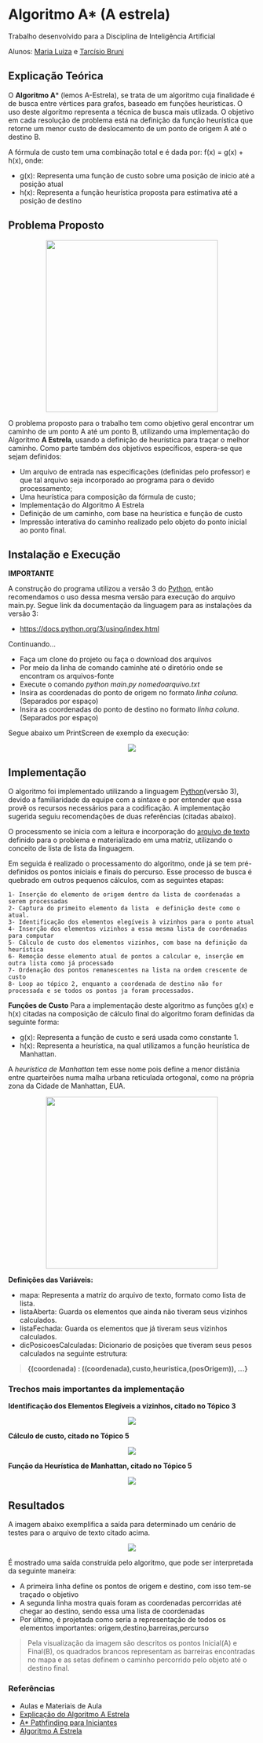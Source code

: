 # Algoritmo A* (A estrela)  

Trabalho desenvolvido para a Disciplina de Inteligência Artificial

Alunos: [Maria Luiza](https://github.com/malufreitas) e [Tarcísio Bruni](https://github.com/tarcisiobruni)

## Explicação Teórica

O **Algoritmo A*** (lemos A-Estrela), se trata de um algoritmo cuja finalidade é de busca entre vértices para grafos, baseado em funções heurísticas. O uso deste algoritmo representa a técnica de busca mais utlizada.
O objetivo em cada resolução de problema está na definição da função heurística que retorne um menor custo de deslocamento de um ponto de origem A até o destino B.

A fórmula de custo tem uma combinação total e é dada por:
f(x) = g(x) + h(x), onde:
- g(x): Representa uma função de custo sobre uma posição de inicio até a posição atual
- h(x): Representa a função heurística proposta para estimativa até a posição de destino

## Problema Proposto

<p align="center">
  <img width="350" height="350" src="https://github.com/malufreitas/a-estrela/blob/master/Imagens/Exemplo%20A_star.png">
</p>

O problema proposto para o trabalho tem como objetivo geral encontrar um caminho de um ponto A até um ponto B, utilizando uma implementação do Algoritmo **A Estrela**, usando a definição de heurística para traçar o melhor caminho. Como parte também dos objetivos específicos, espera-se que sejam definidos:
- Um arquivo de entrada nas especificações (definidas pelo professor) e que tal arquivo seja incorporado ao programa para o devido processamento;
- Uma heurística para composição da fórmula de custo;
- Implementação do Algoritmo A Estrela
- Definição de um caminho, com base na heurística e função de custo
- Impressão interativa do caminho realizado pelo objeto do ponto inicial ao ponto final. 
 

## Instalação e Execução

**IMPORTANTE**

A construção do programa utilizou a versão 3 do [Python](https://www.python.org/), então recomendamos o uso dessa mesma versão para execução do arquivo main.py. Segue link da documentação da linguagem para as instalações da versão 3:
- https://docs.python.org/3/using/index.html

Continuando...

- Faça um clone do projeto ou faça o download dos arquivos
- Por meio da linha de comando caminhe até o diretório onde se encontram os arquivos-fonte
- Execute o comando *python main.py nomedoarquivo.txt*
- Insira as coordenadas do ponto de origem no formato *linha coluna*. (Separados por espaço)
- Insira as coordenadas do ponto de destino no formato *linha coluna*. (Separados por espaço)

Segue abaixo um PrintScreen de exemplo da execução:

<p align="center">
  <img src="https://github.com/malufreitas/a-estrela/blob/master/Imagens/Exemplo%20de%20execu%C3%A7%C3%A3o.PNG">
</p>


## Implementação

O algoritmo foi implementado utilizando a linguagem [Python](https://www.python.org/)(versão 3), devido a familiaridade da equipe com a sintaxe e por entender que essa provê os recursos necessários para a codificação. A implementação sugerida seguiu recomendações de duas referências (citadas abaixo).

O processmento se inicia com a leitura e incorporação do [arquivo de texto](https://github.com/malufreitas/a-estrela/blob/master/mapa.txt) definido para o problema e materializado em uma matriz, utilizando o conceito de lista de lista da linguagem.

Em seguida é realizado o processamento do algoritmo, onde já se tem pré-definidos os pontos iniciais e finais do percurso. Esse processo de busca é quebrado em outros pequenos cálculos, com as seguintes etapas:

    1- Inserção do elemento de origem dentro da lista de coordenadas a serem processadas
    2- Captura do primeito elemento da lista  e definição deste como o atual.
    3- Identificação dos elementos elegíveis à vizinhos para o ponto atual
    4- Inserção dos elementos vizinhos a essa mesma lista de coordenadas para computar
    5- Cálculo de custo dos elementos vizinhos, com base na definição da heurística
    6- Remoção desse elemento atual de pontos a calcular e, inserção em outra lista como já processado
    7- Ordenação dos pontos remanescentes na lista na ordem crescente de custo
    8- Loop ao tópico 2, enquanto a coordenada de destino não for processada e se todos os pontos ja foram processados. 
  
**Funções de Custo**
Para a implementação deste algoritmo as funções g(x) e h(x) citadas na composição de cálculo final do algoritmo foram definidas da seguinte forma:
- g(x): Representa a função de custo e será usada como constante 1.
- h(x): Representa a heurística, na qual utilizamos a função heurística de Manhattan.

A *heurística de Manhattan* tem esse nome pois define a menor distânia entre quarteirões numa malha urbana reticulada ortogonal, como na própria zona da Cidade de Manhattan, EUA.

<p align="center">
  <img width="350" height="350" src="https://github.com/malufreitas/a-estrela/blob/master/Imagens/manhattan_distance.png">
</p>

**Definições das Variáveis:**
- mapa: Representa a matriz do arquivo de texto, formato como lista de lista.
- listaAberta: Guarda os elementos que ainda não tiveram seus vizinhos calculados.
- listaFechada: Guarda os elementos que já tiveram seus vizinhos calculados.
- dicPosicoesCalculadas: Dicionario de posições que tiveram seus pesos calculados na seguinte estrutura:
> **{(coordenada) : ((coordenada),custo,heuristica,(posOrigem)), ...}**

### Trechos mais importantes da implementação

**Identificação dos Elementos Elegíveis a vizinhos, citado no Tópico 3**

<p align="center">
  <img  src="https://github.com/malufreitas/a-estrela/blob/master/Imagens/Encontra%20vizinhos.PNG">
</p>

**Cálculo de custo, citado no Tópico 5**

<p align="center">
  <img  src="https://github.com/malufreitas/a-estrela/blob/master/Imagens/Calculo%20de%20custo.PNG">
</p>

**Função da Heurística de Manhattan, citado no Tópico 5**

<p align="center">
  <img src="https://github.com/malufreitas/a-estrela/blob/master/Imagens/Heuristica%20escolhida.PNG">
</p>

## Resultados

A imagem abaixo exemplifica a saída para determinado um cenário de testes para o arquivo de texto citado acima.

<p align="center">
  <img src="https://github.com/malufreitas/a-estrela/blob/master/Imagens/Exemplo%20de%20execu%C3%A7%C3%A3o.PNG">
</p>

É mostrado uma saída construída pelo algoritmo, que pode ser interpretada da seguinte maneira:
- A primeira linha define os pontos de origem e destino, com isso tem-se traçado o objetivo
- A segunda linha mostra quais foram as coordenadas percorridas até chegar ao destino, sendo essa uma lista de coordenadas
- Por último, é projetada como seria a representação de todos os elementos importantes: origem,destino,barreiras,percurso
> Pela visualização da imagem são descritos os pontos Inicial(A) e Final(B), os quadrados brancos representam as barreiras encontradas no mapa e as setas definem o caminho percorrido pelo objeto até o destino final.

### Referências

- Aulas e Materiais de Aula
- [Explicação do Algoritmo A Estrela](https://www.youtube.com/watch?v=o5_mqZKhTvw&t=674s)
- [A* Pathfinding para Iniciantes](http://www.inf.ufsc.br/~alexandre.goncalves.silva/courses/14s2/ine5633/trabalhos/t1/A%20%20%20Pathfinding%20para%20Iniciantes.pdf)
- [Algoritmo A Estrela](http://maratonapuc.wikidot.com/apostilas:a-star)
